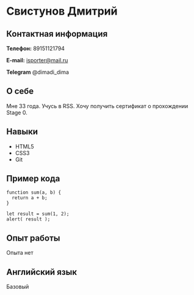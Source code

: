# Свистунов Дмитрий
## Контактная информация
**Телефон:** 89151121794

**E-mail:** isporter@mail.ru

**Telegram** @dimadi_dima

## О себе
Мне 33 года. Учусь в RSS. Хочу получить сертификат о прохождении Stage 0.
## Навыки 
* HTML5 
* CSS3
* Git
## Пример кода
```
function sum(a, b) {
  return a + b;
}

let result = sum(1, 2);
alert( result );
```
## Опыт работы 
Опыта нет
## Английский язык
Базовый